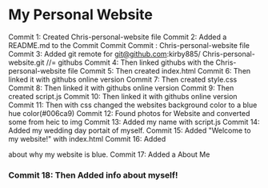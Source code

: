 # My Personal Website
Commit 1: Created Chris-personal-website file
Commit 2: Added a README.md to the Commit Commit Commit : Chris-personal-website file
Commit 3: Added git remote for git@github.com:kirby885/ Chris-personal-website.git //= githubs
Commit 4: Then linked githubs with the Chris-personal-website file
Commit 5: Then created index.html
Commit 6: Then linked it with githubs online version
Commit 7: Then created style.css
Commit 8: Then linked it with githubs online version
Commit 9: Then created script.js
Commit 10: Then linked it with githubs online version
Commit 11: Then with css changed the websites background color to a blue hue color(#006ca9)
Commit 12: Found photos for Website and converted some from heic to img
Commit 13: Added my name with script.js
Commit 14: Added my wedding day portait of myself.
Commit 15: Added "Welcome to my website!" with index.html
Commit 16: Added <p> about why my website is blue.
Commit 17: Added a About Me <h3>
Commit 18: Then Added info about myself!